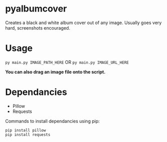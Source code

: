 # pyalbumcover
Creates a black and white album cover out of any image. Usually goes very hard, screenshots encouraged.

# Usage
`py main.py IMAGE_PATH_HERE`
OR
`py main.py IMAGE_URL_HERE`

**You can also drag an image file onto the script.**

# Dependancies
- Pillow
- Requests

Commands to install dependancies using pip:
```
pip install pillow
pip install requests
```
